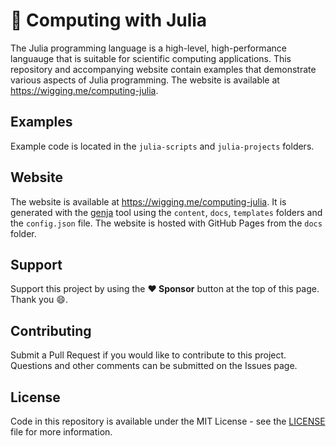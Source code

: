 # 🧮 Computing with Julia

The Julia programming language is a high-level, high-performance languauge that is suitable for scientific computing applications. This repository and accompanying website contain examples that demonstrate various aspects of Julia programming. The website is available at https://wigging.me/computing-julia.

## Examples

Example code is located in the `julia-scripts` and `julia-projects` folders.

## Website

 The website is available at https://wigging.me/computing-julia. It is generated with the [genja](https://github.com/wigging/genja) tool using the `content`, `docs`, `templates` folders and the `config.json` file. The website is hosted with GitHub Pages from the `docs` folder.

## Support

Support this project by using the **:heart: Sponsor** button at the top of this page. Thank you :smile:.

## Contributing

Submit a Pull Request if you would like to contribute to this project. Questions and other comments can be submitted on the Issues page.

## License

Code in this repository is available under the MIT License - see the [LICENSE](LICENSE.md) file for more information.
